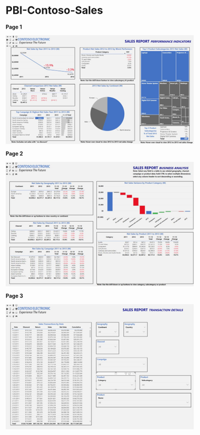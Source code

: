 # PBI-Contoso-Sales

**Page 1**

![alt text](https://github.com/aaronmkwong/PBI-Contoso-Sales/blob/main/Images/PBI_Contoso_Sales_Poster.JPG)

**Page 2**

![alt text](https://github.com/aaronmkwong/PBI-Contoso-Sales/blob/main/Images/PBI_Contoso_Sales_Poster_1.JPG)

**Page 3**

![alt text](https://github.com/aaronmkwong/PBI-Contoso-Sales/blob/main/Images/PBI_Contoso_Sales_Poster_2.JPG)

